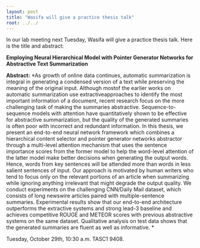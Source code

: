 ```yaml
---
layout: post
title: "Wasifa will give a practice thesis talk"
root: ../../
---
```

In our lab meeting next Tuesday, Wasifa will give a practice thesis talk. Here is the title and abstract:

**Employing Neural Hierarchical Model with Pointer Generator Networks for Abstractive Text Summarization**

**Abstract:** *As​ ​growth​ ​of​ ​online​​ ​data​ ​continues, ​ ​​automatic summarization​ ​is​ ​integral​ ​in​ ​generating​ ​a​ ​condensed​ ​version of a text while preserving the meaning of the original input. Although​ ​most​ ​of the​ ​earlier​ ​works​ ​on​ ​automatic​ ​summarization​ ​use​ extractive​ ​approaches​ ​to​ ​identify​ ​the​ ​most​ ​important​ ​information of​ a ​document, ​ recent​ ​research​ ​focus​ ​on​ ​the​ ​more​ ​challenging​ ​task​ ​of​ ​making​ ​the summaries​ ​abstractive. Sequence-to-sequence models with attention have quantitatively shown to be effective for abstractive summarization, but the quality of the generated summaries is often poor with incorrect and redundant information. In this thesis, we present an end-to-end neural network framework which combines a hierarchical content selector and pointer generator networks abstractor through a multi-level attention mechanism that uses the sentence importance scores from the former model to help the word-level attention of the latter model make better decisions when generating the output words. Hence, words from key sentences will be attended more than words in less salient sentences of input. Our approach is motivated by human writers who tend to focus only on the relevant portions of an article when summarizing while ignoring anything irrelevant that might degrade the output quality. We conduct experiments on the challenging CNN/Daily Mail dataset, which consists of long newswire articles paired with multiple-sentence summaries. Experimental results show that our end-to-end architecture outperforms the extractive systems and strong lead-3 baseline and achieves competitive ROUGE and METEOR scores with previous abstractive systems on the same dataset. Qualitative analysis on test data shows that the generated summaries are fluent as well as informative.
*

Tuesday, October 29th, 10:30 a.m. TASC1 9408.
 
